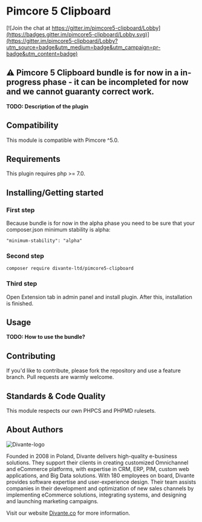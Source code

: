 # Pimcore 5 Clipboard

[![Join the chat at https://gitter.im/pimcore5-clipboard/Lobby](https://badges.gitter.im/pimcore5-clipboard/Lobby.svg)](https://gitter.im/pimcore5-clipboard/Lobby?utm_source=badge&utm_medium=badge&utm_campaign=pr-badge&utm_content=badge)

## :warning: Pimcore 5 Clipboard bundle is for now in a in-progress phase - it can be incompleted for now and we cannot guaranty correct work. 

**TODO: Description of the plugin**

## Compatibility
This module is compatible with Pimcore ^5.0.

## Requirements
This plugin requires php >= 7.0.

## Installing/Getting started
### First step
Because bundle is for now in the alpha phase you need to be sure that your composer.json minimum stability is alpha:
```
"minimum-stability": "alpha"
``` 
### Second step
```
composer require divante-ltd/pimcore5-clipboard
```

### Third step
Open Extension tab in admin panel and install plugin. After this, installation is finished.

## Usage
**TODO: How to use the bundle?**

## Contributing
If you'd like to contribute, please fork the repository and use a feature branch. Pull requests are warmly welcome.

## Standards & Code Quality
This module respects our own PHPCS and PHPMD rulesets.

## About Authors
![Divante-logo](http://divante.co/static/img/logo.svg "Divante")

Founded in 2008 in Poland, Divante delivers high-quality e-business solutions. They support their clients in creating customized Omnichannel and eCommerce platforms, with expertise in CRM, ERP, PIM, custom web applications, and Big Data solutions. With 180 employees on board, Divante provides software expertise and user-experience design. Their team assists companies in their development and optimization of new sales channels by implementing eCommerce solutions, integrating systems, and designing and launching marketing campaigns.

Visit our website [Divante.co](https://divante.co/ "Divante.co") for more information.

